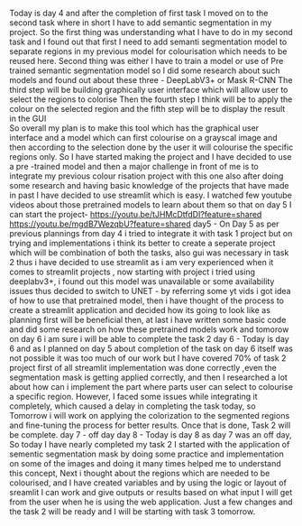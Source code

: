 Today is day 4 and after the completion of first task I moved on to the second task where in short I have to add semantic segmentation in my project. So the first thing was understanding what I have to do in my second task and I found out that first I need to add semanti segmentation model to separate regions in my previous model for colourisation which needs to be reused here. Second thing was either I have to train a model or use of Pre trained semantic segmentation model so I did some research about such models and found out about these three - 
DeepLabV3+ or Mask R-CNN
The third step will be building graphically user interface which will allow user to select the regions to colorise 
Then the fourth step I think will be to apply the colour on the selected region 
and the fifth step will be to display the result in the GUI  
So overall my plan is to make this tool which has the graphical user interface and a model which can first colourise on a grayscal image and then according to the selection done by the user it will colourise the specific regions only. 
So I have started making the project and I have decided to use a pre -trained model and then a major challenge in front of me is to integrate my previous colour risation project with this one 
 also after doing some research and having basic knowledge of the projects that have made in past I have decided to use streamlit which is easy. 
I watched few youtube videos about those pretrained models to learn about them so that on day 5 I can start the project-
https://youtu.be/tJHMcDtfdDI?feature=shared 
https://youtu.be/mgdB7WezqbU?feature=shared
 day5 -
  On Day 5 as per previous plannings from day 4 i tried to integrate it with task 1 project but on trying and implementations i think its better to create a seperate project which will be combination of both the tasks, 
also gui was necessary in task 2 thus i have decided to use streamlit as i am very experienced when it comes to streamlit projects , 
now starting with project i tried using deeplabv3+, 
 i found out this model was unavailable or some availability issues thus decided to switch to UNET - by referring some yt vids i got idea of how to use that pretrained model, 
then i have thought of the process to create a streamlit application and decided how its going to look like as planning first will be beneficial then,
at last i have written some basic code and did some research on how these pretrained models work and tomorow on day 6 i am sure i will be able to complete the task 2
day 6 -
Today is day 6 and as I planned on day 5 about completion of the task on day 6 itself was not possible it was too much of our work but I have covered 70% of task 2 project first of all streamlit implementation was done correctly ,even the segmentation mask is getting applied correctly, 
 and then I researched a lot about how can i implement the part where parts user can select to colourise a specific region. 
However, I faced some issues while integrating it completely, which caused a delay in completing the task today, so Tomorrow i will work on applying the colorization to the segmented regions and fine-tuning the process for better results. Once that is done, Task 2 will be complete.
day 7 - 
off day
day 8 -
Today is day 8 as day 7 was an off day,
So today I have nearly completed my task 2 I started with the application of sementic segmentation mask by doing some practice and implementation on some of the images and doing it many times helped me to understand this concept,
Next i thought about the regions which are needed to be colourised,
 and I have created variables and by using the logic or layout of sreamlit I can work and give outputs or results based on what input I will get from the user when he is using the web application.
Just a few changes and the task 2 will be ready and I will be starting with task 3 tomorrow.
